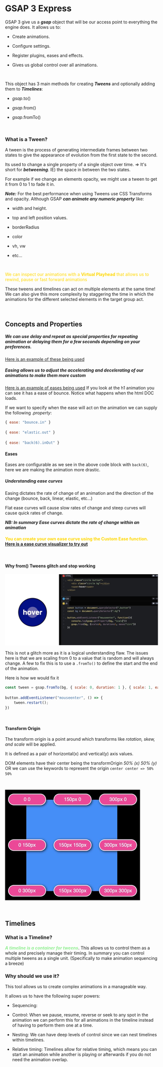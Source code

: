 # GSAP 3 Express

GSAP 3 give us a ***gsap*** object that will be our access point to everything the engine does. It allows us to:

- Create animations.

- Configure settings.

- Register plugins, eases and effects.

- Gives us global control over all animations.

<br />

This object has 3 main methods for creating ***Tweens*** and optionally adding them to ***Timelines***:

- *gsap*.to()

- *gsap*.from()

- *gsap*.fromTo()

<br />

### What is a Tween?

A tween is the process of generating intermediate frames between two states to give the appearance of evolution from the first state to the second.

Its used to change a single property of a single object over time. => It's short for ***betweening***. IE) the space in between the two states.

For example if we change an elements opacity, we might use a tween to get it from 0 to 1 to fade it in.

***Note:*** For the best performance when using Tweens use CSS Transforms and opacity. Although GSAP  ***can animate any numeric property*** like:

- width and height.

- top and left position values.

- borderRadius

- color

- vh, vw 

- etc...

<br />

<font color=gold>We can inspect our animations with a **Virtual Playhead** that allows us to rewind, pause or fast forward animations</font>

These tweens and timelines can act on multiple elements at the same time! We can also give this more complexity by staggering the time in which the animations for the different selected elements in the target group act.

<br />

## Concepts and Properties


##### We can use delay and repeat as special properties for repeating animation or delaying them for a few seconds depending on your preferences.

[Here is an example of these being used](./gsapExamples.js)

##### Easing allows us to adjust the accelerating and decelerating of our animations to make them more custom

[Here is an example of eases being used](./examples/gsapExamples.js) If you look at the h1 animation you can see it has a ease of bounce. Notice what happens when the html DOC loads.

If we want to specify when the ease will act on the animation we can supply the following *.property*:

```js
{ ease: "bounce.in" }

{ ease: "elastic.out" }

{ ease: "back(6).inOut" }
```

#### Eases

Eases are configurable as we see in the above code block with `back(6)`, here we are making the animation more drastic.

##### Understanding ease curves

Easing dictates the rate of change of an animation and the direction of the change (bounce, back, linear, elastic, etc...)

Flat ease curves will cause slow rates of change and steep curves will cause quick rates of change.

***NB: In summary Ease curves dictate the rate of change within an animation***

#### <font color=gold>You can create your own ease curve using the Custom Ease function. [Here is a ease curve visualizer to try out](https://gsap.com/docs/v3/Eases)</font>

<br />

#### Why from() Tweens glitch and stop working

![](./assets/from()_glitch.jpg)

This is not a glitch more as it is a logical understanding flaw. The issues here is that we are scaling from 0 to a value that is random and will always change. A few to fix this is to use a `.fromTo()` to define the start and the end of the animation.

Here is how we would fix it

```js
const tween = gsap.fromTo(bg, { scale: 0, duration: 1 }, { scale: 1, ease: "circ" })

button.addEventListener("mouseenter", () => {
    tween.restart();
})
```

<br />

#### Transform Origin

The transform origin is a point around which transforms like *rotation, skew, and scale* will be applied.

It is defined as a pair of horizontal(x)  and vertical(y) axis values.

DOM elements have their center being the transformOrigin *50% (x) 50% (y)* OR we can use the keywords to represent the origin `center center => 50% 50%`

<br />

![](./assets/transformOrigins.jpg)

<br />

## Timelines

### What is a Timeline?

***<font color=lightgreen>A timeline is a container for tweens</font>***. This allows us to control them as a whole and precisely manage their timing. In summary you can control multiple tweens as a single unit. (Specifically to make animation sequencing a breeze)

### Why should we use it?

This tool allows us to create complex animations in a manageable way.

It allows us to have the following super powers:

- Sequencing:

- Control: When we pause, resume, reverse or seek to any spot in the animation we can perform this for all animations in the timeline instead of having to perform them one at a time.

- Nesting: We can have deep levels of control since we can nest timelines within timelines.

- Relative timing: Timelines allow for relative timing, which means you can start an animation while another is playing or afterwards if you do not need the animation overlap.